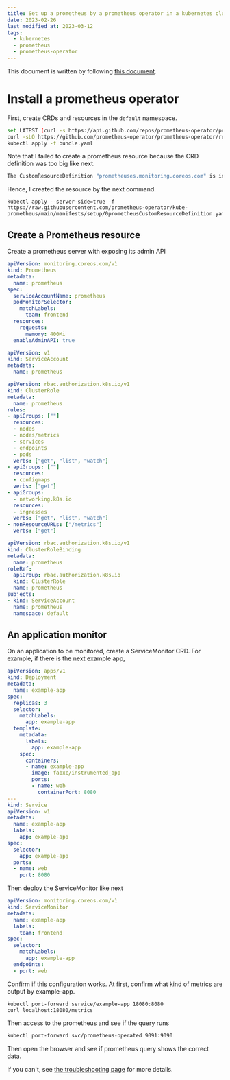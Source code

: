 ```yaml
---
title: Set up a prometheus by a prometheus operator in a kubernetes cluster
date: 2023-02-26
last_modified_at: 2023-03-12
tags:
  - kubernetes
  - prometheus
  - prometheus-operator
---
```


This document is written by following [this document](https://prometheus-operator.dev/docs/user-guides/getting-started/).

# Install a prometheus operator

First, create CRDs and resources in the `default` namespace.

```bash
set LATEST (curl -s https://api.github.com/repos/prometheus-operator/prometheus-operator/releases/latest | jq -cr .tag_name)
curl -sLO https://github.com/prometheus-operator/prometheus-operator/releases/download/$LATEST/bundle.yaml
kubectl apply -f bundle.yaml
```

Note that I failed to create a prometheus resource because the CRD definition was too big like next.

```bash
The CustomResourceDefinition "prometheuses.monitoring.coreos.com" is invalid: metadata.annotations: Too long: must have at most 262144 bytes
```

Hence, I created the resource by the next command.

```
kubectl apply --server-side=true -f https://raw.githubusercontent.com/prometheus-operator/kube-prometheus/main/manifests/setup/0prometheusCustomResourceDefinition.yaml
```

## Create a Prometheus resource

Create a prometheus server with exposing its admin API
```yml
apiVersion: monitoring.coreos.com/v1
kind: Prometheus
metadata:
  name: prometheus
spec:
  serviceAccountName: prometheus
  podMonitorSelector:
    matchLabels:
      team: frontend
  resources:
    requests:
      memory: 400Mi
  enableAdminAPI: true
```

```yml
apiVersion: v1
kind: ServiceAccount
metadata:
  name: prometheus
```

```yml
apiVersion: rbac.authorization.k8s.io/v1
kind: ClusterRole
metadata:
  name: prometheus
rules:
- apiGroups: [""]
  resources:
  - nodes
  - nodes/metrics
  - services
  - endpoints
  - pods
  verbs: ["get", "list", "watch"]
- apiGroups: [""]
  resources:
  - configmaps
  verbs: ["get"]
- apiGroups:
  - networking.k8s.io
  resources:
  - ingresses
  verbs: ["get", "list", "watch"]
- nonResourceURLs: ["/metrics"]
  verbs: ["get"]
```

```yml
apiVersion: rbac.authorization.k8s.io/v1
kind: ClusterRoleBinding
metadata:
  name: prometheus
roleRef:
  apiGroup: rbac.authorization.k8s.io
  kind: ClusterRole
  name: prometheus
subjects:
- kind: ServiceAccount
  name: prometheus
  namespace: default
```

## An application monitor

On an application to be monitored, create a ServiceMonitor CRD.
For example, if there is the next example app,

```yml
apiVersion: apps/v1
kind: Deployment
metadata:
  name: example-app
spec:
  replicas: 3
  selector:
    matchLabels:
      app: example-app
  template:
    metadata:
      labels:
        app: example-app
    spec:
      containers:
      - name: example-app
        image: fabxc/instrumented_app
        ports:
        - name: web
          containerPort: 8080
---
kind: Service
apiVersion: v1
metadata:
  name: example-app
  labels:
    app: example-app
spec:
  selector:
    app: example-app
  ports:
  - name: web
    port: 8080
```

Then deploy the ServiceMonitor like next

```yml
apiVersion: monitoring.coreos.com/v1
kind: ServiceMonitor
metadata:
  name: example-app
  labels:
    team: frontend
spec:
  selector:
    matchLabels:
      app: example-app
  endpoints:
  - port: web
```

Confirm if this configuration works.
At first, confirm what kind of metrics are output by example-app.
```bash
kubectl port-forward service/example-app 18080:8080
curl localhost:18080/metrics
```

Then access to the prometheus and see if the query runs

```bash
kubectl port-forward svc/prometheus-operated 9091:9090
```

Then open the browser and see if prometheus query shows the correct data.

If you can't, see [the troubleshooting page](https://prometheus-operator.dev/docs/operator/troubleshooting/) for more details.
